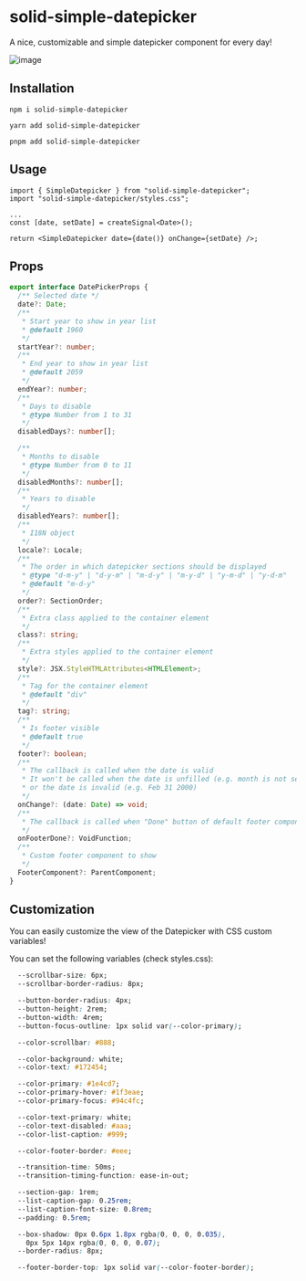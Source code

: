 # solid-simple-datepicker

A nice, customizable and simple datepicker component for every day!

![image](https://user-images.githubusercontent.com/13636224/232307456-140fb01e-5513-41e2-bbc3-ad9b14f6fcc8.png)

## Installation

`npm i solid-simple-datepicker`

`yarn add solid-simple-datepicker`

`pnpm add solid-simple-datepicker`

## Usage

```tsx
import { SimpleDatepicker } from "solid-simple-datepicker";
import "solid-simple-datepicker/styles.css";

...
const [date, setDate] = createSignal<Date>();

return <SimpleDatepicker date={date()} onChange={setDate} />;  
```

## Props

```ts
export interface DatePickerProps {
  /** Selected date */
  date?: Date;
  /**
   * Start year to show in year list
   * @default 1960
   */
  startYear?: number;
  /**
   * End year to show in year list
   * @default 2059
   */
  endYear?: number;
  /**
   * Days to disable
   * @type Number from 1 to 31
   */
  disabledDays?: number[];

  /**
   * Months to disable
   * @type Number from 0 to 11
   */
  disabledMonths?: number[];
  /**
   * Years to disable
   */
  disabledYears?: number[];
  /**
   * I18N object
   */
  locale?: Locale;
  /**
   * The order in which datepicker sections should be displayed
   * @type "d-m-y" | "d-y-m" | "m-d-y" | "m-y-d" | "y-m-d" | "y-d-m"
   * @default "m-d-y"
   */
  order?: SectionOrder;
  /**
   * Extra class applied to the container element
   */
  class?: string;
  /**
   * Extra styles applied to the container element
   */
  style?: JSX.StyleHTMLAttributes<HTMLElement>;
  /**
   * Tag for the container element
   * @default "div"
   */
  tag?: string;
  /**
   * Is footer visible
   * @default true
   */
  footer?: boolean;
  /**
   * The callback is called when the date is valid
   * It won't be called when the date is unfilled (e.g. month is not selected)
   * or the date is invalid (e.g. Feb 31 2000)
   */
  onChange?: (date: Date) => void;
  /**
   * The callback is called when "Done" button of default footer component is clicked
   */
  onFooterDone?: VoidFunction;
  /**
   * Custom footer component to show
   */
  FooterComponent?: ParentComponent;
}
```

## Customization

You can easily customize the view of the Datepicker with CSS custom variables!

You can set the following variables (check styles.css):

```css
  --scrollbar-size: 6px;
  --scrollbar-border-radius: 8px;

  --button-border-radius: 4px;
  --button-height: 2rem;
  --button-width: 4rem;
  --button-focus-outline: 1px solid var(--color-primary);

  --color-scrollbar: #888;

  --color-background: white;
  --color-text: #172454;

  --color-primary: #1e4cd7;
  --color-primary-hover: #1f3eae;
  --color-primary-focus: #94c4fc;

  --color-text-primary: white;
  --color-text-disabled: #aaa;
  --color-list-caption: #999;

  --color-footer-border: #eee;

  --transition-time: 50ms;
  --transition-timing-function: ease-in-out;

  --section-gap: 1rem;
  --list-caption-gap: 0.25rem;
  --list-caption-font-size: 0.8rem;
  --padding: 0.5rem;

  --box-shadow: 0px 0.6px 1.8px rgba(0, 0, 0, 0.035),
    0px 5px 14px rgba(0, 0, 0, 0.07);
  --border-radius: 8px;

  --footer-border-top: 1px solid var(--color-footer-border);
```
